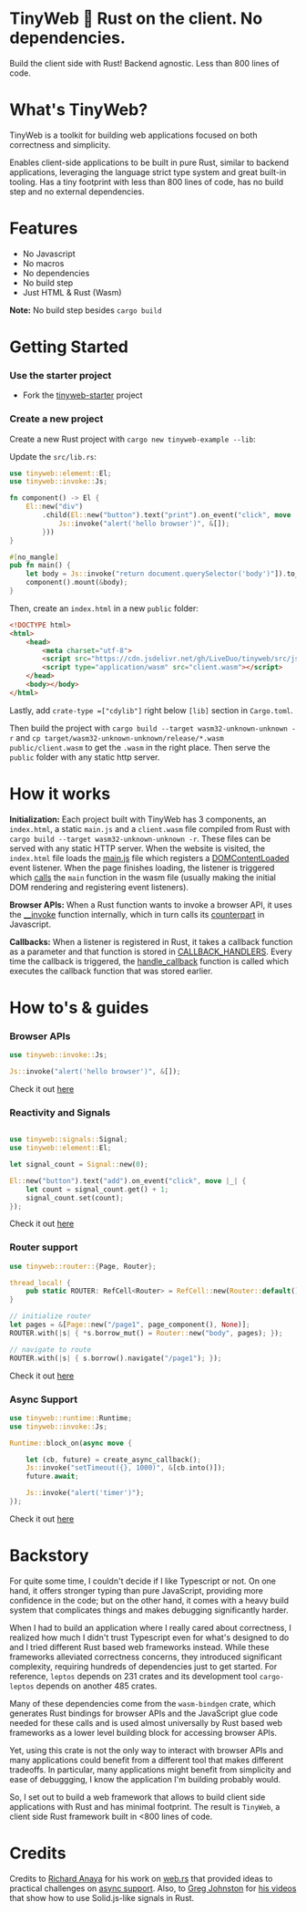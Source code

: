 # TinyWeb 🌱 Rust on the client. No dependencies.

Build the client side with Rust! Backend agnostic. Less than 800 lines of code.

# What's TinyWeb?

TinyWeb is a toolkit for building web applications focused on both correctness and simplicity.

Enables client-side applications to be built in pure Rust, similar to backend applications, leveraging the language strict type system and great built-in tooling. Has a tiny footprint with less than 800 lines of code, has no build step and no external dependencies.

# Features

- No Javascript
- No macros
- No dependencies
- No build step
- Just HTML & Rust (Wasm)

**Note:** No build step besides `cargo build`

# Getting Started

### Use the starter project

- Fork the [tinyweb-starter](https://github.com/LiveDuo/tinyweb-starter) project

### Create a new project

Create a new Rust project with `cargo new tinyweb-example --lib`:

Update the `src/lib.rs`:
```rs
use tinyweb::element::El;
use tinyweb::invoke::Js;

fn component() -> El {
    El::new("div")
        .child(El::new("button").text("print").on_event("click", move |_| {
            Js::invoke("alert('hello browser')", &[]);
        }))
}

#[no_mangle]
pub fn main() {
    let body = Js::invoke("return document.querySelector('body')"]).to_ref().unwrap();
    component().mount(&body);
}
```

Then, create an `index.html` in a new `public` folder:
```html
<!DOCTYPE html>
<html>
    <head>
        <meta charset="utf-8">
        <script src="https://cdn.jsdelivr.net/gh/LiveDuo/tinyweb/src/js/main.js"></script>
        <script type="application/wasm" src="client.wasm"></script>
    </head>
    <body></body>
</html>
```

Lastly, add `crate-type =["cdylib"]` right below `[lib]` section in `Cargo.toml`.

Then build the project with `cargo build --target wasm32-unknown-unknown -r` and `cp target/wasm32-unknown-unknown/release/*.wasm public/client.wasm` to get the `.wasm` in the right place. Then serve the `public` folder with any static http server.



# How it works

**Initialization:** Each project built with TinyWeb has 3 components, an `index.html`, a static `main.js` and a `client.wasm` file compiled from Rust with `cargo build --target wasm32-unknown-unknown -r`. These files can be served with any static HTTP server. When the website is visited, the `index.html` file loads the [main.js](https://github.com/LiveDuo/tinyweb/blob/feature/readme/src/js/main.js) file which registers a [DOMContentLoaded](https://github.com/LiveDuo/tinyweb/blob/feature/readme/src/js/main.js) event listener. When the page finishes loading, the listener is triggered which [calls](https://github.com/LiveDuo/tinyweb/blob/feature/readme/src/js/main.js) the `main` function in the wasm file (usually making the initial DOM rendering and registering event listeners).

**Browser APIs:** When a Rust function wants to invoke a browser API, it uses the [__invoke](https://github.com/LiveDuo/tinyweb/blob/feature/readme/src/rust/src/invoke.rs) function internally, which in turn calls its [counterpart](https://github.com/LiveDuo/tinyweb/blob/feature/readme/src/js/main.js) in Javascript.

**Callbacks:** When a listener is registered in Rust, it takes a callback function as a parameter and that function is stored in [CALLBACK_HANDLERS](https://github.com/LiveDuo/tinyweb/blob/feature/readme/src/rust/src/callbacks.rs). Every time the callback is triggered, the [handle_callback](https://github.com/LiveDuo/tinyweb/blob/feature/readme/src/rust/src/handlers.rs) function is called which executes the callback function that was stored earlier.

# How to's & guides

### Browser APIs

```rs
use tinyweb::invoke::Js;

Js::invoke("alert('hello browser')", &[]);
```

Check it out [here](https://github.com/LiveDuo/tinyweb/blob/feature/readme/examples/features/src/lib.rs)

### Reactivity and Signals

```rs

use tinyweb::signals::Signal;
use tinyweb::element::El;

let signal_count = Signal::new(0);

El::new("button").text("add").on_event("click", move |_| {
    let count = signal_count.get() + 1;
    signal_count.set(count);
});
```

Check it out [here](https://github.com/LiveDuo/tinyweb/blob/feature/readme/examples/features/src/lib.rs)

### Router support

```rs
use tinyweb::router::{Page, Router};

thread_local! {
    pub static ROUTER: RefCell<Router> = RefCell::new(Router::default());
}

// initialize router
let pages = &[Page::new("/page1", page_component(), None)];
ROUTER.with(|s| { *s.borrow_mut() = Router::new("body", pages); });

// navigate to route
ROUTER.with(|s| { s.borrow().navigate("/page1"); });
```

Check it out [here](https://github.com/LiveDuo/tinyweb/blob/feature/readme/examples/features/src/lib.rs)

### Async Support

```rs
use tinyweb::runtime::Runtime;
use tinyweb::invoke::Js;

Runtime::block_on(async move {

    let (cb, future) = create_async_callback();
    Js::invoke("setTimeout({}, 1000)", &[cb.into()]);
    future.await;

    Js::invoke("alert('timer')");
});
```

Check it out [here](https://github.com/LiveDuo/tinyweb/blob/feature/readme/examples/features/src/lib.rs)

# Backstory

For quite some time, I couldn't decide if I like Typescript or not. On one hand, it offers stronger typing than pure JavaScript, providing more confidence in the code; but on the other hand, it comes with a heavy build system that complicates things and makes debugging significantly harder.

When I had to build an application where I really cared about correctness, I realized how much I didn't trust Typescript even for what's designed to do and I tried different Rust based web frameworks instead. While these frameworks alleviated correctness concerns, they introduced significant complexity, requiring hundreds of dependencies just to get started. For reference, `leptos` depends on 231 crates and its development tool `cargo-leptos` depends on another 485 crates.

Many of these dependencies come from the `wasm-bindgen` crate, which generates Rust bindings for browser APIs and the JavaScript glue code needed for these calls and is used almost universally by Rust based web frameworks as a lower level building block for accessing browser APIs.

Yet, using this crate is not the only way to interact with browser APIs and many applications could benefit from a different tool that makes different tradeoffs. In particular, many applications might benefit from simplicity and ease of debuggging, I know the application I'm building probably would.

So, I set out to build a web framework that allows to build client side applications with Rust and has minimal footprint. The result is `TinyWeb`, a client side Rust framework built in <800 lines of code.

# Credits

Credits to [Richard Anaya](https://github.com/richardanaya) for his work on [web.rs](https://github.com/richardanaya/web.rs) that provided ideas to practical challenges on [async support](https://github.com/richardanaya/web.rs/blob/master/crates/web/src/executor.rs). Also, to [Greg Johnston](https://github.com/gbj) for [his videos](https://www.youtube.com/@gbjxc/videos) that show how to use Solid.js-like signals in Rust.
